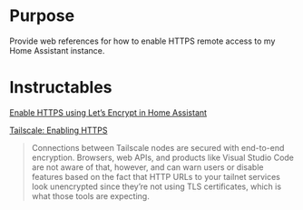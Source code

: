 
# Purpose

Provide web references for how to enable HTTPS remote access to my Home Assistant instance.

# Instructables

[Enable HTTPS using Let’s Encrypt in Home Assistant](https://theprivatesmarthome.com/how-to/enable-https-using-lets-encrypt-in-home-assistant/)

[Tailscale: Enabling HTTPS](https://tailscale.com/kb/1153/enabling-https)

> Connections between Tailscale nodes are secured with end-to-end encryption. Browsers, web APIs, and products like Visual Studio Code are not aware of that, however, and can warn users or disable features based on the fact that HTTP URLs to your tailnet services look unencrypted since they’re not using TLS certificates, which is what those tools are expecting.

